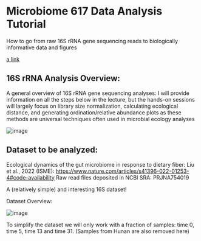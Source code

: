 # Microbiome 617 Data Analysis Tutorial 


How to go from raw 16S rRNA gene sequencing reads to biologically informative data and figures

[a link](https://github.com/user/repo/blob/branch/other_file.md)


## 16S rRNA Analysis Overview: 

A general overview of 16S rRNA gene sequencing analyses: 
I will provide information on all the steps below in the lecture, but the hands-on sessions will largely focus on library size normalization, calculating ecological distance, and generating ordination/relative abundance plots as these methods are universal techniques often used in microbial ecology analyses




![image](https://github.com/user-attachments/assets/2971fe51-d085-4bae-8966-9ce372b88bcf)


## Dataset to be analyzed: 

Ecological dynamics of the gut microbiome in response to dietary fiber: Liu et al., 2022 (ISME): https://www.nature.com/articles/s41396-022-01253-4#code-availability
Raw read files deposited in NCBI SRA: PRJNA754019

A (relatively simple) and interesting 16S dataset! 

Dataset Overview: 

![image](https://github.com/user-attachments/assets/22a4868b-710d-4069-99b9-637b9acbe6c1)

To simplify the dataset we will only work with a fraction of samples: time 0, time 5, time 13 and time 31. (Samples from Hunan are also removed here)





